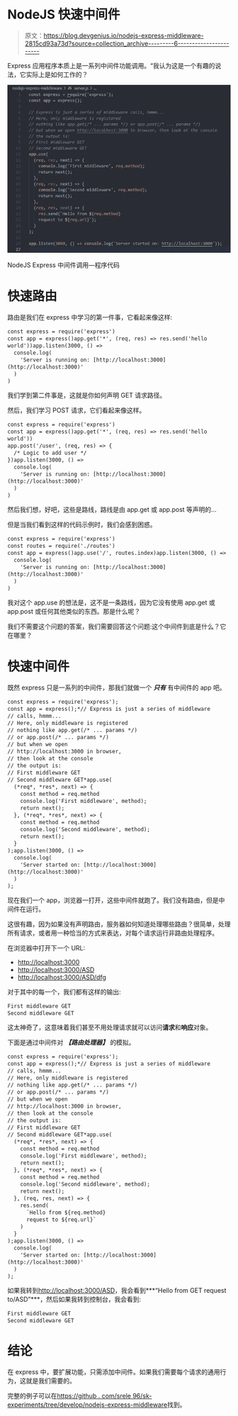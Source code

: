 # NodeJS 快速中间件

> 原文：<https://blog.devgenius.io/nodejs-express-middleware-2815cd93a73d?source=collection_archive---------6----------------------->

Express 应用程序本质上是一系列中间件功能调用。“我认为这是一个有趣的说法，它实际上是如何工作的？

![](img/2c1632c56b801bd53bac4da45a691315.png)

NodeJS Express 中间件调用—程序代码

# 快速路由

路由是我们在 express 中学习的第一件事，它看起来像这样:

```
const express = require('express')
const app = express()app.get('*', (req, res) => res.send('hello world'))app.listen(3000, () =>
  console.log(
    'Server is running on: [http://localhost:3000](http://localhost:3000)'
  )
)
```

我们学到第二件事是，这就是你如何声明 GET 请求路径。

然后，我们学习 POST 请求，它们看起来像这样。

```
const express = require('express')
const app = express()app.get('*', (req, res) => res.send('hello world'))
app.post('/user', (req, res) => {
  /* Logic to add user */
})app.listen(3000, () =>
  console.log(
    'Server is running on: [http://localhost:3000](http://localhost:3000)'
  )
)
```

然后我们想，好吧，这些是路线，路线是由 app.get 或 app.post 等声明的…

但是当我们看到这样的代码示例时，我们会感到困惑。

```
const express = require('express')
const routes = require('./routes')
const app = express()app.use('/', routes.index)app.listen(3000, () =>
  console.log(
    'Server is running on: [http://localhost:3000](http://localhost:3000)'
  )
)
```

我对这个 app.use 的想法是，这不是一条路线，因为它没有使用 app.get 或 app.post 或任何其他类似的东西。那是什么呢？

我们不需要这个问题的答案，我们需要回答这个问题:这个中间件到底是什么？它在哪里？

# 快速中间件

既然 express 只是一系列的中间件，那我们就做一个 ***只有*** 有中间件的 app 吧。

```
const express = require('express');
const app = express();*// Express is just a series of middleware
// calls, hmmm...
// Here, only middleware is registered
// nothing like app.get(/* ... params */)
// or app.post(/* ... params */)
// but when we open
// http://localhost:3000 in browser,
// then look at the console
// the output is:
// First middleware GET
// Second middleware GET*app.use(
  (*req*, *res*, next) => {
    const method = req.method
    console.log('First middleware', method);
    return next();
  }, (*req*, *res*, next) => {
    const method = req.method
    console.log('Second middleware', method);
    return next();
  }
);app.listen(3000, () =>
  console.log(
    'Server started on: [http://localhost:3000](http://localhost:3000)'
  )
);
```

现在我们一个 app，浏览器一打开，这些中间件就跑了。我们没有路由，但是中间件在运行。

这很有趣，因为如果没有声明路由，服务器如何知道处理哪些路由？很简单，处理所有请求，或者用一种恰当的方式来表达，对每个请求运行非路由处理程序。

在浏览器中打开下一个 URL:

*   [http://localhost:3000](http://localhost:3000)
*   [http://localhost:3000/ASD](http://localhost:3000/asd)
*   [http://localhost:3000/ASD/dfg](http://localhost:3000/asd/dfg)

对于其中的每一个，我们都有这样的输出:

```
First middleware GET
Second middleware GET
```

这太神奇了，这意味着我们甚至不用处理请求就可以访问**请求**和**响应**对象。

下面是通过中间件对 ***【路由处理器】*** 的模拟。

```
const express = require('express');
const app = express();*// Express is just a series of middleware
// calls, hmmm...
// Here, only middleware is registered
// nothing like app.get(/* ... params */)
// or app.post(/* ... params */)
// but when we open
// http://localhost:3000 in browser,
// then look at the console
// the output is:
// First middleware GET
// Second middleware GET*app.use(
  (*req*, *res*, next) => {
    const method = req.method
    console.log('First middleware', method);
    return next();
  }, (*req*, *res*, next) => {
    const method = req.method
    console.log('Second middleware', method);
    return next();
  }, (req, res, next) => {
    res.send(
      `Hello from ${req.method} 
      request to ${req.url}`
    )
  }
);app.listen(3000, () =>
  console.log(
    'Server started on: [http://localhost:3000](http://localhost:3000)'
  )
);
```

如果我转到[http://localhost:3000/ASD](http://localhost:3000/asd)，我会看到***“Hello from GET request to/ASD”***，然后如果我转到控制台，我会看到:

```
First middleware GET
Second middleware GET
```

# 结论

在 express 中，要扩展功能，只需添加中间件。如果我们需要每个请求的通用行为，这就是我们需要的。

完整的例子可以在[https://github . com/srele 96/sk-experiments/tree/develop/nodejs-express-middleware](https://github.com/srele96/sk-experiments/tree/develop/nodejs-express-middleware)找到。